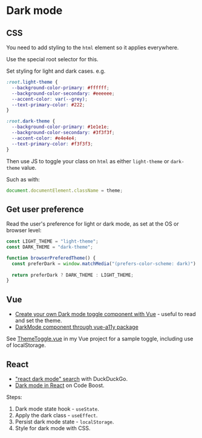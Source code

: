 # Dark mode


## CSS

You need to add styling to the `html` element so it applies everywhere.

Use the special root selector for this.

Set styling for light and dark cases. e.g.

```css
:root.light-theme {
  --background-color-primary: #ffffff;
  --background-color-secondary: #eeeeee;
  --accent-color: var(--grey);
  --text-primary-color: #222;
}

:root.dark-theme {
  --background-color-primary: #1e1e1e;
  --background-color-secondary: #3f3f3f;
  --accent-color: #e4e4e4;
  --text-primary-color: #f3f3f3;
}
```

Then use JS to toggle your class on `html` as either `light-theme` or `dark-theme` value.

Such as with:

```javascript
document.documentElement.className = theme;
```


## Get user preference

Read the user's preference for light or dark mode, as set at the OS or browser level:

```javascript
const LIGHT_THEME = "light-theme";
const DARK_THEME = "dark-theme";

function browserPreferedTheme() {
  const preferDark = window.matchMedia("(prefers-color-scheme: dark)").matches;
  
  return preferDark ? DARK_THEME : LIGHT_THEME;
}
```


## Vue

- [Create your own Dark mode toggle component with Vue](https://dev.to/tqbit/create-your-own-dark-mode-toggle-component-with-vue-js-1284) - useful to read and set the theme.
- [DarkMode component through vue-a11y package](https://darkmode.vue-a11y.com/guide/)

See [ThemeToggle.vue](https://github.com/MichaelCurrin/badge-generator/blob/master/src/components/ThemeToggle.vue) in my Vue project for a sample toggle, including use of localStorage.


## React

- ["react dark mode" search](https://duckduckgo.com/?t=ffab&q=react+dark+mode&ia=web) with DuckDuckGo.
- [Dark mode in React](https://www.code-boost.com/dark-mode-in-react/) on Code Boost.

Steps:

1. Dark mode state hook - `useState`.
1. Apply the dark class - `useEffect`.
1. Persist dark mode state - `localStorage`.
1. Style for dark mode with CSS.


